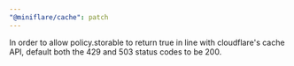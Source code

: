 ```yaml
---
"@miniflare/cache": patch
---
```


In order to allow policy.storable to return true in line with cloudflare's cache
API, default both the 429 and 503 status codes to be 200.
